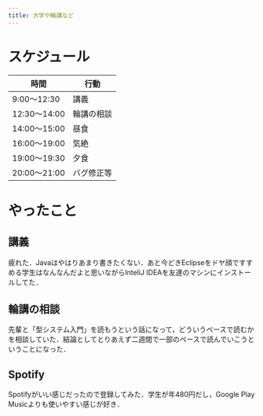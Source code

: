 ```yaml
---
title: 大学や輪講など
---
```


# スケジュール

時間|行動
---|----
9:00〜12:30|講義
12:30〜14:00|輪講の相談
14:00〜15:00|昼食
16:00〜19:00|気絶
19:00〜19:30|夕食
20:00〜21:00|バグ修正等

# やったこと

## 講義

疲れた．Javaはやはりあまり書きたくない．あと今どきEclipseをドヤ顔ですすめる学生はなんなんだよと思いながらInteliJ IDEAを友達のマシンにインストールしてた．

## 輪講の相談

先輩と「型システム入門」を読もうという話になって，どういうペースで読むかを相談していた．結論としてとりあえず二週間で一部のペースで読んでいこうということになった．

## Spotify

Spotifyがいい感じだったので登録してみた．学生が年480円だし，Google Play Musicよりも使いやすい感じが好き．